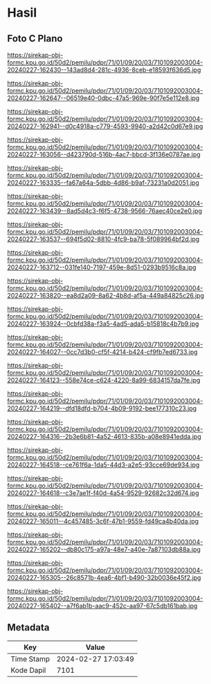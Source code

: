 # Hasil

## Foto C Plano

https://sirekap-obj-formc.kpu.go.id/50d2/pemilu/pdpr/71/01/09/20/03/7101092003004-20240227-162430--143ad8d4-281c-4936-8ceb-e18593f636d5.jpg

https://sirekap-obj-formc.kpu.go.id/50d2/pemilu/pdpr/71/01/09/20/03/7101092003004-20240227-162647--06519e40-0dbc-47a5-969e-90f7e5e112e8.jpg

https://sirekap-obj-formc.kpu.go.id/50d2/pemilu/pdpr/71/01/09/20/03/7101092003004-20240227-162941--d0c4918a-c779-4593-9940-a2d42c0d67e9.jpg

https://sirekap-obj-formc.kpu.go.id/50d2/pemilu/pdpr/71/01/09/20/03/7101092003004-20240227-163056--d423790d-516b-4ac7-bbcd-3f136e0787ae.jpg

https://sirekap-obj-formc.kpu.go.id/50d2/pemilu/pdpr/71/01/09/20/03/7101092003004-20240227-163335--fa67a64a-5dbb-4d86-b9af-73231a0d2051.jpg

https://sirekap-obj-formc.kpu.go.id/50d2/pemilu/pdpr/71/01/09/20/03/7101092003004-20240227-163439--8ad5d4c3-f6f5-4738-9566-76aec40ce2e0.jpg

https://sirekap-obj-formc.kpu.go.id/50d2/pemilu/pdpr/71/01/09/20/03/7101092003004-20240227-163537--694f5d02-8810-4fc9-ba78-5f089964bf2d.jpg

https://sirekap-obj-formc.kpu.go.id/50d2/pemilu/pdpr/71/01/09/20/03/7101092003004-20240227-163712--031fe140-7197-459e-8d51-0293b9516c8a.jpg

https://sirekap-obj-formc.kpu.go.id/50d2/pemilu/pdpr/71/01/09/20/03/7101092003004-20240227-163820--ea8d2a09-8a62-4b8d-af5a-449a84825c26.jpg

https://sirekap-obj-formc.kpu.go.id/50d2/pemilu/pdpr/71/01/09/20/03/7101092003004-20240227-163924--0cbfd38a-f3a5-4ad5-ada5-b15818c4b7b9.jpg

https://sirekap-obj-formc.kpu.go.id/50d2/pemilu/pdpr/71/01/09/20/03/7101092003004-20240227-164027--0cc7d3b0-cf5f-4214-b424-cf9fb7ed6733.jpg

https://sirekap-obj-formc.kpu.go.id/50d2/pemilu/pdpr/71/01/09/20/03/7101092003004-20240227-164123--558e74ce-c624-4220-8a99-6834157da7fe.jpg

https://sirekap-obj-formc.kpu.go.id/50d2/pemilu/pdpr/71/01/09/20/03/7101092003004-20240227-164219--dfd18dfd-b704-4b09-9192-bee177310c23.jpg

https://sirekap-obj-formc.kpu.go.id/50d2/pemilu/pdpr/71/01/09/20/03/7101092003004-20240227-164316--2b3e6b81-4a52-4613-835b-a08e8941edda.jpg

https://sirekap-obj-formc.kpu.go.id/50d2/pemilu/pdpr/71/01/09/20/03/7101092003004-20240227-164518--ce761f6a-1da5-44d3-a2e5-93cce69de934.jpg

https://sirekap-obj-formc.kpu.go.id/50d2/pemilu/pdpr/71/01/09/20/03/7101092003004-20240227-164618--c3e7ae1f-f40d-4a54-9529-92682c32d674.jpg

https://sirekap-obj-formc.kpu.go.id/50d2/pemilu/pdpr/71/01/09/20/03/7101092003004-20240227-165011--4c457485-3c6f-47b1-9559-fd49ca4b40da.jpg

https://sirekap-obj-formc.kpu.go.id/50d2/pemilu/pdpr/71/01/09/20/03/7101092003004-20240227-165202--db80c175-a97a-48e7-a40e-7a87103db88a.jpg

https://sirekap-obj-formc.kpu.go.id/50d2/pemilu/pdpr/71/01/09/20/03/7101092003004-20240227-165305--26c8571b-4ea6-4bf1-b490-32b0036e45f2.jpg

https://sirekap-obj-formc.kpu.go.id/50d2/pemilu/pdpr/71/01/09/20/03/7101092003004-20240227-165402--a7f6ab1b-aac9-452c-aa97-67c5db161bab.jpg


## Metadata

| Key        | Value               |
| ---------- | ------------------- |
| Time Stamp | 2024-02-27 17:03:49 |
| Kode Dapil | 7101                |



